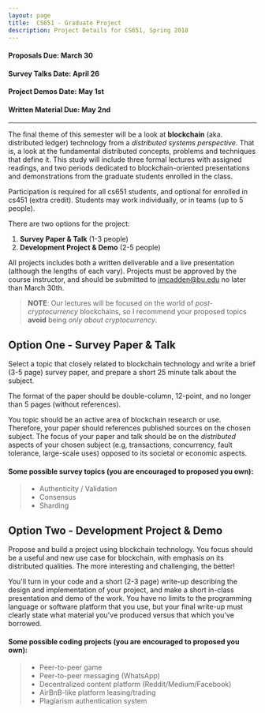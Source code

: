 ```yaml
---
layout: page
title:  CS651 - Graduate Project 
description: Project Details for CS651, Spring 2018 
---
```


#### Proposals Due: March 30

#### Survey Talks Date: April 26

#### Project Demos Date: May 1st

#### Written Material Due: May 2nd 

---

The final theme of this semester will be a look at **blockchain** (aka.
distributed ledger) technology from a _distributed systems perspective_.  That
is, a look at the fundamental distributed concepts, problems and techniques
that define it.  This study will include three formal lectures with assigned
readings, and two periods dedicated to blockchain-oriented presentations and
demonstrations from the graduate students enrolled in the class. 

Participation is required for all cs651 students, and optional for enrolled in
cs451 (extra credit).  Students may work individually, or in teams (up to 5
people). 

There are two options for the project: 

1. **Survey Paper & Talk** (1-3 people)
1. **Development Project & Demo** (2-5 people)

All projects includes both a written deliverable and a live presentation
(although the lengths of each vary).  Projects must be approved by the course
instructor, and should be submitted to <jmcadden@bu.edu> no later than 
March 30th.

> **NOTE**: Our lectures will be focused on the world of _post-cryptocurrency_ blockchains, so I recommend your proposed topics **avoid** being _only about cryptocurrency_. 

## Option One -  Survey Paper & Talk

Select a topic that closely related to blockchain technology and write a brief
(3-5 page) survey paper, and prepare a short 25 minute talk about the subject.

The format of the paper should be double-column, 12-point, and no longer than
5 pages (without references).

You topic should be an active area of blockchain research or use. Therefore,
your paper should references published sources on the chosen subject. The
focus of your paper and talk should be on the _distributed_ aspects of your
chosen subject (e.g, transactions, concurrency, fault tolerance, large-scale
uses) opposed to its societal or economic aspects.

#### Some possible survey topics (you are encouraged to proposed you own):
> + Authenticity / Validation
> + Consensus  
> + Sharding 

## Option Two - Development Project & Demo

Propose and build a project using blockchain technology. You focus should be a
useful and new use case for blockchain, with emphasis on its distributed
qualities. The more interesting and challenging, the better! 

You'll turn in your code and a short (2-3 page) write-up describing the design
and implementation of your project, and make a short in-class presentation and
demo of the work. You have no limits to the programming language or software
platform that you use, but your final write-up must clearly state what
material you've produced versus that which you've borrowed.  

#### Some possible coding projects (you are encouraged to proposed you own):
> + Peer-to-peer game
> + Peer-to-peer messaging (WhatsApp)
> + Decentralized content platform (Reddit/Medium/Facebook)
> + AirBnB-like platform leasing/trading 
> + Plagiarism authentication system
